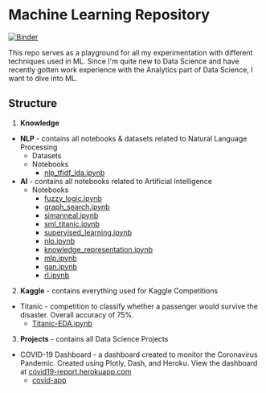 # Machine Learning Repository
[![Binder](https://mybinder.org/badge_logo.svg)](https://mybinder.org/v2/gh/CoderHahs/ml-training/master)

This repo serves as a playground for all my experimentation with different techniques used in ML. Since I'm quite new to Data Science and have recently gotten work experience with the Analytics part of Data Science, I want to dive into ML.

## Structure

1. **Knowledge**
  - **NLP** - contains all notebooks & datasets related to Natural Language Processing
    - Datasets
    - Notebooks
      - [nlp_tfidf_lda.ipynb](Knowledge/NLP/Notebooks/nlp_tfidf_lda.ipynb)
  - **AI** - contains all notebooks related to Artificial Intelligence
    - Notebooks
      - [fuzzy_logic.ipynb](Knowledge/AI/Fuzzy%20Logic/fuzzy_logic.ipynb)
      - [graph_search.ipynb](Knowledge/AI/Graph%20Search/graph_search.ipynb)
      - [simanneal.ipynb](Knowledge/AI/Simulated%20Annealing/simanneal.ipynb)
      - [sml_titanic.ipynb](Knowledge/AI/SML-Titanic/sml_titanic.ipynb)
      - [supervised_learning.ipynb](Knowledge/AI/Supervised%20Learning/supervised_learning.ipynb)
      - [nlp.ipynb](Knowledge/AI/Natural%20Language%20Processing/nlp.ipynb)
      - [knowledge_representation.ipynb](Knowledge/AI/Knowledge%20Representation/knowledge_representation.ipynb)
      - [mlp.ipynb](Knowledge/AI/Multi-Layer%20Perceptron/mlp.ipynb)
      - [gan.ipynb](Knowledge/AI/GAN/gan.ipynb)
      - [rl.ipynb](Knowledge/AI/Reinforcement%20Learning/rl.ipynb)

2.  **Kaggle** - contains everything used for Kaggle Competitions
  - Titanic - competition to classify whether a passenger would survive the disaster. Overall accuracy of 75%.
      - [Titanic-EDA.ipynb](Kaggle/Titanic/Notebooks/Titanic-EDA.ipynb)
3. **Projects** - contains all Data Science Projects
  - COVID-19 Dashboard - a dashboard created to monitor the Coronavirus Pandemic. Created using Plotly, Dash, and Heroku. View the dashboard at [covid19-report.herokuapp.com](https://covid19-report.herokuapp.com)
    - [covid-app](Projects/covid-app-nogit)